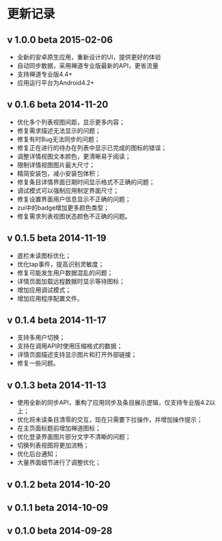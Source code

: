# 更新记录

## v 1.0.0 beta 2015-02-06
 * 全新的安卓原生应用，重新设计的UI，提供更好的体验
 * 自动同步数据，采用禅道专业版最新的API，更省流量
 * 支持禅道专业版4.4+
 * 应用运行平台为Android4.2+

## v 0.1.6 beta 2014-11-20
 * 优化多个列表视图间距，显示更多内容；
 * 修复需求描述无法显示的问题；
 * 修复有时Bug无法同步的问题；
 * 修复正在进行的待办在列表中显示已完成的图标的错误；
 * 调整详情视图文本颜色，更清晰易于阅读；
 * 限制详情视图图片最大尺寸；
 * 精简安装包，减小安装包体积；
 * 修复条目详情界面日期时间显示格式不正确的问题；
 * 调试模式可以强制应用制定界面尺寸；
 * 修复设置界面用户信息显示不正确的问题；
 * zui中的badge增加更多颜色类型；
 * 修复需求列表视图状态颜色不正确的问题。

## v 0.1.5 beta 2014-11-19
 * 底栏未读图标优化；
 * 优化tap事件，提高识别灵敏度；
 * 修复可能发生用户数据混乱的问题；
 * 详情页面加载远程数据时显示等待图标；
 * 增加应用调试模式；
 * 增加应用程序配置文件。

## v 0.1.4 beta 2014-11-17
 * 支持多用户切换；
 * 支持在调用API时使用压缩格式的数据；
 * 详情页面描述支持显示图片和打开外部链接；
 * 修复一些问题。

## v 0.1.3 beta 2014-11-13
 * 使用全新的同步API，重构了应用同步及条目展示逻辑，仅支持专业版4.2以上；
 * 优化将未读条目清零的交互，现在只需要下拉操作，并增加操作提示；
 * 在主页面标题前增加禅道图标；
 * 优化登录界面图片部分文字不清晰的问题；
 * 切换列表视图将更加流畅；
 * 优化后台通知；
 * 大量界面细节进行了调整优化；

## v 0.1.2 beta 2014-10-20
## v 0.1.1 beta 2014-10-09
## v 0.1.0 beta 2014-09-28
